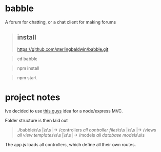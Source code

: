 # babble
A forum for chatting, or a chat client for making forums


> ## install
> https://github.com/sterlingbaldwin/babble.git

> cd babble

> npm install

> npm start



# project notes
Ive decided to use [this guys](http://timstermatic.github.io/blog/2013/08/17/a-simple-mvc-framework-with-node-and-express/) idea for a node/express MVC.

Folder structure is then laid out

> ./babble\s\s
>  |\s\s
>  |-> /controllers  _all controller files_\s\s
>  |\s\s
>  |-> /views  _all view templates_\s\s
>  |\s\s
>  |-> /models  _all database models_\s\s


The app.js loads all controllers, which define all their own routes.

